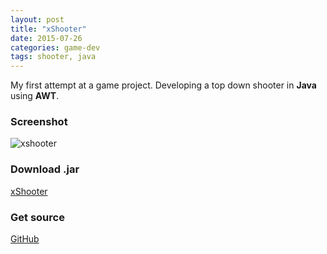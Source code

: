 ```yaml
---
layout: post
title: "xShooter"
date: 2015-07-26
categories: game-dev
tags: shooter, java
---
```

My first attempt at a game project. Developing a top down shooter in **Java** using **AWT**.

### Screenshot
![xshooter](https://cloud.githubusercontent.com/assets/10695913/8891646/b8df8eea-3333-11e5-831b-9dac9125c72f.png)

### Download .jar
[xShooter](https://github.com/kuoa/xShooter/releases/download/Final/xShooter_final.jar)

### Get source
<a href="http://github.com/kuoa/xShooter/" target="_blank">GitHub</a>